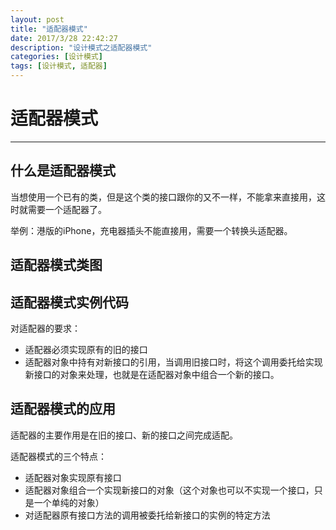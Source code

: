 ```yaml
---
layout: post
title: "适配器模式"
date: 2017/3/28 22:42:27 
description: "设计模式之适配器模式"
categories: [设计模式]
tags: [设计模式, 适配器]
---
```


# 适配器模式
---

## 什么是适配器模式

当想使用一个已有的类，但是这个类的接口跟你的又不一样，不能拿来直接用，这时就需要一个适配器了。

举例：港版的iPhone，充电器插头不能直接用，需要一个转换头适配器。

## 适配器模式类图



## 适配器模式实例代码

对适配器的要求：

* 适配器必须实现原有的旧的接口
* 适配器对象中持有对新接口的引用，当调用旧接口时，将这个调用委托给实现新接口的对象来处理，也就是在适配器对象中组合一个新的接口。

## 适配器模式的应用

适配器的主要作用是在旧的接口、新的接口之间完成适配。

适配器模式的三个特点：

* 适配器对象实现原有接口
* 适配器对象组合一个实现新接口的对象（这个对象也可以不实现一个接口，只是一个单纯的对象）
* 对适配器原有接口方法的调用被委托给新接口的实例的特定方法



